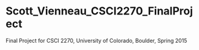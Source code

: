 # Scott_Vienneau_CSCI2270_FinalProject
Final Project for CSCI 2270, University of Colorado, Boulder, Spring 2015
